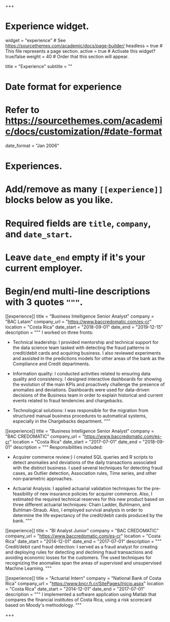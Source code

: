 +++
# Experience widget.
widget = "experience"  # See https://sourcethemes.com/academic/docs/page-builder/
headless = true  # This file represents a page section.
active = true  # Activate this widget? true/false
weight = 40  # Order that this section will appear.

title = "Experience"
subtitle = ""

# Date format for experience
#   Refer to https://sourcethemes.com/academic/docs/customization/#date-format
date_format = "Jan 2006"

# Experiences.
#   Add/remove as many `[[experience]]` blocks below as you like.
#   Required fields are `title`, `company`, and `date_start`.
#   Leave `date_end` empty if it's your current employer.
#   Begin/end multi-line descriptions with 3 quotes `"""`.
[[experience]]
  title = "Business Intelligence Senior Analyst"
  company = "BAC Latam"
  company_url = "https://www.baccredomatic.com/es-cr"
  location = "Costa Rica"
  date_start = "2018-09-01"
  date_end = "2019-12-15"
  description = """
  I worked on three fronts:

  * Technical leadership: I provided mentorship and technical support for the data science team tasked with detecting the fraud patterns in credit/debit cards and acquiring business. I also reviewed experiments and assisted in the predictions models for other areas of the bank as the Compliance and Credit departments.

  * Information quality: I conducted activities related to ensuring data quality and consistency. I designed interactive dashboards for showing the evolution of the main KPIs and proactively challenge the presence of anomalies and deviations. Dashboards were used for data-driven decisions of the Business team in order to explain historical and current events related to fraud tendencies and chargebacks.

  * Technological solutions: I was responsible for the migration from structured manual business procedures to automatical systems, especially in the Chargebacks department.
  """



[[experience]]
  title = "Business Intelligence Senior Analyst"
  company = "BAC CREDOMATIC"
  company_url = "https://www.baccredomatic.com/es-cr"
  location = "Costa Rica"
  date_start = "2017-07-01"
  date_end = "2018-09-01"
  description = """
  Responsibilities included:

  * Acquirer commerce review:} I created SQL queries and R scripts to detect anomalies and deviations of the daily transactions associated with the distinct business. I used several techniques for detecting fraud cases, as Outlier detection, Association rules, Time series, and other non-parametric approaches.

  * Actuarial Analysis: I applied actuarial validation techniques for the pre-feasibility of new insurance policies for acquirer commerce. Also, I estimated the required technical reserves for this new product based on three different actuarial techniques: Chain Ladder, Buhlmann, and Buhlman-Straub. Also, I employed survival analysis in order to determine the life expectancy of the credit/debit cards produced by the bank.
  """

[[experience]]
  title = "BI Analyst Junior"
  company = "BAC CREDOMATIC"
  company_url = "https://www.baccredomatic.com/es-cr"
  location = "Costa Rica"
  date_start = "2014-12-01"
  date_end = "2017-07-01"
  description = """ Credit/debit card fraud detection: I served as a fraud analyst for creating and deploying rules for detecting and declining fraud transactions and avoiding economic losses for the customers. The used techniques for recognizing the anomalies span the areas of supervised and unsupervised Machine Learning.
  """

  [[experience]]
    title = "Actuarial Intern"
    company = "National Bank of Costa Rica"
    company_url = "https://www.bncr.fi.cr/SitePages/Inicio.aspx"
    location = "Costa Rica"
    date_start = "2014-12-01"
    date_end = "2017-07-01"
    description = """ I implemented a software application using Matlab that compares the financial institutes of Costa Rica, using a risk scorecard based on Moody's methodology.
    """


+++
